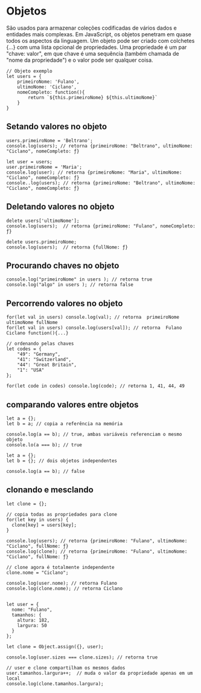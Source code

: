 # Objetos
São usados para armazenar coleções codificadas de vários dados e entidades mais complexas. Em JavaScript, os objetos penetram em quase todos os aspectos da linguagem.
Um objeto pode ser criado com colchetes {…} com uma lista opcional de propriedades. Uma propriedade é um par "chave: valor", em que chave é uma sequência (também chamada de "nome da propriedade") e o valor pode ser qualquer coisa.
    
    // Objeto exemplo
    let users = {
        primeiroNome: 'Fulano',
        ultimoNome: 'Ciclano',
        nomeCompleto: function(){
            return `${this.primeiroNome} ${this.ultimoNome}`
        }
    }

## Setando valores no objeto
    
    users.primeiroNome = 'Beltrano';
    console.log(users); // retorna {primeiroNome: "Beltrano", ultimoNome: "Ciclano", nomeCompleto: ƒ}
    
    let user = users;
    user.primeiroNome = 'Maria';
    console.log(user); // retorna {primeiroNome: "Maria", ultimoNome: "Ciclano", nomeCompleto: ƒ}
    console..log(users); // retorna {primeiroNome: "Beltrano", ultimoNome: "Ciclano", nomeCompleto: ƒ}

## Deletando valores no objeto

	delete users['ultimoNome'];
	console.log(users);  // retorna {primeiroNome: "Fulano", nomeCompleto: ƒ}
	
	delete users.primeiroNome;
	console.log(users);  // retorna {fullNome: ƒ}

## Procurando chaves no objeto

    console.log("primeiroNome" in users ); // retorna true
    console.log("algo" in users ); // retorna false

## Percorrendo valores no objeto
    
    for(let val in users) console.log(val); // retorna  primeiroNome ultimoNome fullNome
    for(let val in users) console.log(users[val]); // retorna  Fulano Ciclano function(){...}

	// ordenando pelas chaves
	let codes = {
  	    "49": "Germany",
  	    "41": "Switzerland",
  	    "44": "Great Britain",
	    "1": "USA"
	};

	for(let code in codes) console.log(code); // retorna 1, 41, 44, 49

## comparando valores entre objetos

    let a = {};
    let b = a; // copia a referência na memória

    console.log(a == b); // true, ambas variáveis referenciam o mesmo objeto
    console.lo(a === b); // true

    let a = {};
    let b = {}; // dois objetos independentes

    console.log(a == b); // false

## clonando e mesclando 

    let clone = {};

    // copia todas as propriedades para clone
    for(let key in users) {
      clone[key] = users[key];
    }
    
    console.log(users); // retorna {primeiroNome: "Fulano", ultimoNome: "Ciclano", fullNome: ƒ}
    console.log(clone); // retorna {primeiroNome: "Fulano", ultimoNome: "Ciclano", fullNome: ƒ}

    // clone agora é totalmente independente
    clone.nome = "Ciclano";

    console.log(user.nome);	// retorna Fulano
    console.log(clone.nome); // retorna Ciclano


    let user = {
      nome: "Fulano",
      tamanhos: {
        altura: 182,
        largura: 50
      }
    };

    let clone = Object.assign({}, user);

    console.log(user.sizes === clone.sizes); // retorna true

    // user e clone compartilham os mesmos dados
    user.tamanhos.largura++;  // muda o valor da propriedade apenas em um local
    console.log(clone.tamanhos.largura);
